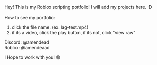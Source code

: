 Hey! This is my Roblox scripting portfolio!
I will add my projects here. :D
<br><br>
How to see my portfolio:
1. click the file name. (ex. lag-test.mp4) <br>
2. if its a video, click the play button, if its not, click "view raw"

Discord: @amendead <br>
Roblox: @amendeaad

I Hope to work with you! 😄

